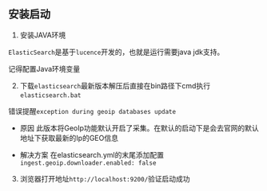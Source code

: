 ## 安装启动

1. 安装JAVA环境

```ElasticSearch```是基于```lucence```开发的，也就是运行需要java jdk支持。

记得配置Java环境变量


2. 下载```elasticsearch```最新版本解压后直接在bin路径下cmd执行```elasticsearch.bat```

错误提醒```exception during geoip databases update```

* 原因
此版本将GeoIp功能默认开启了采集。在默认的启动下是会去官网的默认地址下获取最新的Ip的GEO信息

* 解决方案
在elasticsearch.yml的末尾添加配置```ingest.geoip.downloader.enabled: false```


3. 浏览器打开地址```http://localhost:9200/```验证启动成功


